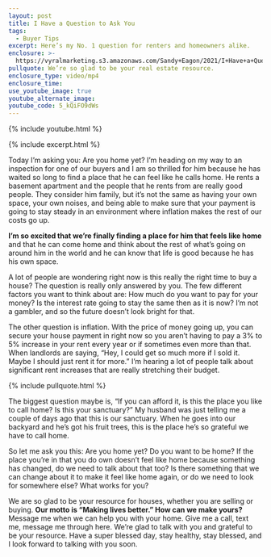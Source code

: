 ```yaml
---
layout: post
title: I Have a Question to Ask You
tags:
  - Buyer Tips
excerpt: Here’s my No. 1 question for renters and homeowners alike.
enclosure: >-
  https://vyralmarketing.s3.amazonaws.com/Sandy+Eagon/2021/I+Have+a+Question+to+Ask+You.mp4
pullquote: We’re so glad to be your real estate resource.
enclosure_type: video/mp4
enclosure_time:
use_youtube_image: true
youtube_alternate_image:
youtube_code: 5_kQiFO9dWs
---
```

{% include youtube.html %}

{% include excerpt.html %}

Today I’m asking you: Are you home yet? I’m heading on my way to an inspection for one of our buyers and I am so thrilled for him because he has waited so long to find a place that he can feel like he calls home. He rents a basement apartment and the people that he rents from are really good people. They consider him family, but it’s not the same as having your own space, your own noises, and being able to make sure that your payment is going to stay steady in an environment where inflation makes the rest of our costs go up.&nbsp;

**I’m so excited that we’re finally finding a place for him that feels like home** and that he can come home and think about the rest of what’s going on around him in the world and he can know that life is good because he has his own space.

A lot of people are wondering right now is this really the right time to buy a house? The question is really only answered by you. The few different factors you want to think about are: How much do you want to pay for your money? Is the interest rate going to stay the same then as it is now? I’m not a gambler, and so the future doesn’t look bright for that.

The other question is inflation. With the price of money going up, you can secure your house payment in right now so you aren’t having to pay a 3% to 5% increase in your rent every year or if sometimes even more than that. When landlords are saying, “Hey, I could get so much more if I sold it. Maybe I should just rent it for more.” I’m hearing a lot of people talk about significant rent increases that are really stretching their budget.

{% include pullquote.html %}

The biggest question maybe is, “If you can afford it, is this the place you like to call home? Is this your sanctuary?” My husband was just telling me a couple of days ago that this is our sanctuary. When he goes into our backyard and he’s got his fruit trees, this is the place he’s so grateful we have to call home.

So let me ask you this: Are you home yet? Do you want to be home? If the place you’re in that you do own doesn’t feel like home because something has changed, do we need to talk about that too? Is there something that we can change about it to make it feel like home again, or do we need to look for somewhere else? What works for you?

We are so glad to be your resource for houses, whether you are selling or buying. **Our motto is “Making lives better.” How can we make yours?** Message me when we can help you with your home. Give me a call, text me, message me through here. We’re glad to talk with you and grateful to be your resource. Have a super blessed day, stay healthy, stay blessed, and I look forward to talking with you soon.
